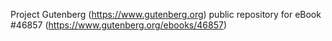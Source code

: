 Project Gutenberg (https://www.gutenberg.org) public repository for eBook #46857 (https://www.gutenberg.org/ebooks/46857)

